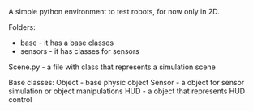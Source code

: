 A simple python environment to test robots, for now only in 2D.

Folders:
- base - it has a base classes
- sensors - it has classes for sensors 

Scene.py - a file with class that represents a simulation scene

Base classes:
Object - base physic object
Sensor - a object for sensor simulation or object manipulations
HUD - a object that represents HUD control


